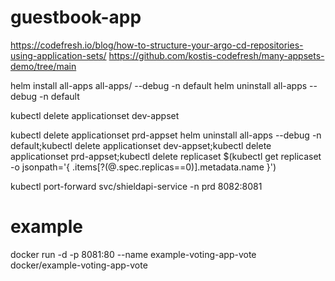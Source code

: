 # guestbook-app
https://codefresh.io/blog/how-to-structure-your-argo-cd-repositories-using-application-sets/
https://github.com/kostis-codefresh/many-appsets-demo/tree/main

helm install all-apps all-apps/ --debug -n default
helm uninstall all-apps --debug -n default

kubectl delete applicationset dev-appset

kubectl delete applicationset  prd-appset
helm uninstall all-apps --debug -n default;kubectl delete applicationset dev-appset;kubectl delete applicationset  prd-appset;kubectl delete replicaset $(kubectl get replicaset -o jsonpath='{ .items[?(@.spec.replicas==0)].metadata.name }')

kubectl port-forward svc/shieldapi-service -n prd 8082:8081

# example
docker run -d -p 8081:80 --name example-voting-app-vote docker/example-voting-app-vote
